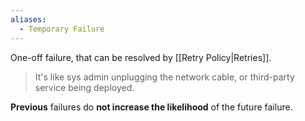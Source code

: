 ```yaml
---
aliases:
  - Temporary Failure
---
```

One-off failure, that can be resolved by [[Retry Policy|Retries]]. 

> It's like sys admin unplugging the network cable, or third-party service being deployed.

**Previous** failures do **not increase the likelihood** of the future failure.
